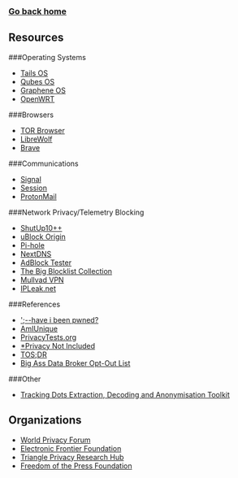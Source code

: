 ### [Go back home](index.md)

## Resources

###Operating Systems
- [Tails OS](https://tails.boum.org/)
- [Qubes OS](https://www.qubes-os.org/)
- [Graphene OS](https://grapheneos.org)
- [OpenWRT](https://openwrt.org/)

###Browsers
- [TOR Browser](https://www.torproject.org)
- [LibreWolf](https://librewolf.net)
- [Brave](https://brave.com)

###Communications
- [Signal](https://www.signal.org)
- [Session](https://getsession.org)
- [ProtonMail](https://proton.me/mail)

###Network Privacy/Telemetry Blocking
- [ShutUp10++](https://www.oo-software.com/en/shutup10)
- [uBlock Origin](https://ublockorigin.com)
- [Pi-hole](https://pi-hole.net)
- [NextDNS](https://nextdns.io)
- [AdBlock Tester](https://adblock-tester.com)
- [The Big Blocklist Collection](https://firebog.net)
- [Mullvad VPN](https://mullvad.net)
- [IPLeak.net](https://ipleak.net)

###References
- [';--have i been pwned?](https://haveibeenpwned.com)
- [AmIUnique](https://amiunique.org)
- [PrivacyTests.org](https://privacytests.org)
- [\*Privacy Not Included](https://foundation.mozilla.org/en/privacynotincluded/)
- [TOS;DR](https://tosdr.org)
- [Big Ass Data Broker Opt-Out List](https://github.com/yaelwrites/Big-Ass-Data-Broker-Opt-Out-List)

###Other
- [Tracking Dots Extraction, Decoding and Anonymisation Toolkit](https://github.com/dfd-tud/deda)

## Organizations

- [World Privacy Forum](https://www.worldprivacyforum.org/)
- [Electronic Frontier Foundation](https://www.eff.org)
- [Triangle Privacy Research Hub](https://www.triangleprivacyhub.org/)
- [Freedom of the Press Foundation](https://freedom.press)
